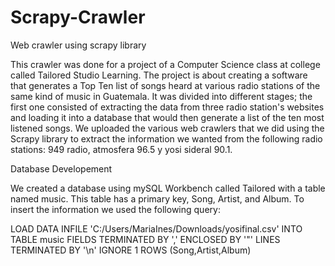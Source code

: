 # Scrapy-Crawler
Web crawler using scrapy library

This crawler was done for a project of a Computer Science class at college called Tailored Studio Learning.
The project is about creating a software that generates a Top Ten list of songs heard at various radio stations of the same kind of music in Guatemala. It was divided into different stages; the first one consisted of extracting the data from three radio station's websites and loading it into a database that would then generate a list of the ten most listened songs.
We uploaded the various web crawlers that we did using the Scrapy library to extract the information we wanted from the following radio stations: 949 radio, atmosfera 96.5 y yosi sideral 90.1.


Database Developement

We created a database using mySQL Workbench called Tailored with a table named music. This table has a primary key, Song, Artist, and Album.
To insert the information we used the following query:

LOAD DATA INFILE 'C:/Users/MariaInes/Downloads/yosifinal.csv'
INTO TABLE music
FIELDS TERMINATED BY ',' ENCLOSED BY '"'
LINES TERMINATED BY '\n'
IGNORE 1 ROWS
(Song,Artist,Album)

